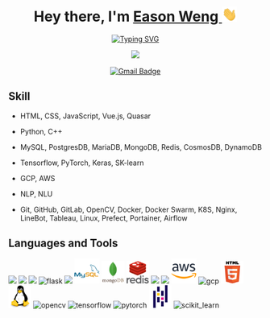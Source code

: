 <h1 align="center">Hey there, I'm <a  href="https://github.com/weng8669/">Eason Weng </a> <img  src="https://raw.githubusercontent.com/ABSphreak/ABSphreak/master/gifs/Hi.gif" width="30px"></h1>
<div align="center">
  
  <!-- dynamic typing effect 动态打字效果 -->
  <div align="center">
    <a href="https://github.com/weng8669">
      <img src="https://readme-typing-svg.demolab.com?font=Fira+Code&pause=1000&width=435&lines=print(%22Hello%2C%20World%22);Eason祝您今天愉快!&center=true&size=27" alt="Typing SVG" />
    </a>
  </div>

  <!-- knock code pictures 敲代码的图片 -->
  <img src="https://cdn.jsdelivr.net/gh/sun0225SUN/sun0225SUN/assets/images/coding.gif" /><br>

[![Gmail Badge](https://img.shields.io/badge/weng8669@gmail.com-30302f?style=flat&logo=Gmail&logoColor=red)](mailto:weng8669@gmail.com)



</div>


## Skill
                                    
- HTML, CSS, JavaScript, Vue.js, Quasar                                 

- Python, C++

- MySQL, PostgresDB, MariaDB, MongoDB, Redis, CosmosDB, DynamoDB

- Tensorflow, PyTorch, Keras, SK-learn

- GCP, AWS

- NLP, NLU

- Git, GitHub, GitLab, OpenCV, Docker, Docker Swarm, K8S, Nginx, LineBot, Tableau, Linux, Prefect, Portainer, Airflow


## Languages and Tools

<p align="left"> 
<!--   <img src="https://img.icons8.com/color/48/4a90e2/c-programming.png"/>
  <img src="https://img.icons8.com/color/48/4a90e2/c-plus-plus-logo.png"/> -->
  
  <img src="https://img.icons8.com/color/48/4a90e2/python--v1.png"/>
  <img src="https://img.icons8.com/color/48/4a90e2/pycharm"/>
  <img src="https://img.icons8.com/color/48/4a90e2/visual-studio-code-2019.png"/>
  <img src="https://www.vectorlogo.zone/logos/pocoo_flask/pocoo_flask-icon.svg" alt="flask" width="45" height="45"/>
  <img src="https://img.icons8.com/fluency/48/4a90e2/docker.png"/>
  <img src="https://raw.githubusercontent.com/devicons/devicon/master/icons/mysql/mysql-original-wordmark.svg" alt="mysql" width="50" height="50"/>
  <img src="https://raw.githubusercontent.com/devicons/devicon/master/icons/mongodb/mongodb-original-wordmark.svg" alt="mongodb" width="45" height="45"/>
  <img src="https://raw.githubusercontent.com/devicons/devicon/master/icons/redis/redis-original-wordmark.svg" alt="redis" width="45" height="45"/>
  <img src="https://img.icons8.com/color/48/4a90e2/git.png"/>
  <img src="https://img.icons8.com/fluent/48/4a90e2/github.png"/>
  <img src="https://raw.githubusercontent.com/devicons/devicon/master/icons/amazonwebservices/amazonwebservices-original-wordmark.svg" alt="aws" width="50" height="50"/>
  <img src="https://www.vectorlogo.zone/logos/google_cloud/google_cloud-icon.svg" alt="gcp" width="45" height="45"/>
  <img src="https://raw.githubusercontent.com/devicons/devicon/master/icons/html5/html5-original-wordmark.svg" alt="html5" width="45" height="45"/>
  <img src="https://raw.githubusercontent.com/devicons/devicon/master/icons/linux/linux-original.svg" alt="linux" width="45" height="45"/>
  <img src="https://www.vectorlogo.zone/logos/opencv/opencv-icon.svg" alt="opencv" width="45" height="45"/>
  <img src="https://www.vectorlogo.zone/logos/tensorflow/tensorflow-icon.svg" alt="tensorflow" width="45" height="45"/>
  <img src="https://www.vectorlogo.zone/logos/pytorch/pytorch-icon.svg" alt="pytorch" width="45" height="45"/>
  <img src="https://raw.githubusercontent.com/devicons/devicon/2ae2a900d2f041da66e950e4d48052658d850630/icons/pandas/pandas-original.svg" alt="pandas" width="45" height="45"/>
  <img src="https://upload.wikimedia.org/wikipedia/commons/0/05/Scikit_learn_logo_small.svg" alt="scikit_learn" width="45" height="45"/>
</p>


<!--
**weng8669/weng8669** is a ✨ _special_ ✨ repository because its `README.md` (this file) appears on your GitHub profile.

Here are some ideas to get you started:

- 🔭 I’m currently working on ...
- 🌱 I’m currently learning ...
- 👯 I’m looking to collaborate on ...
- 🤔 I’m looking for help with ...
- 💬 Ask me about ...
- 📫 How to reach me: ...
- 😄 Pronouns: ...
- ⚡ Fun fact: ...
-->
